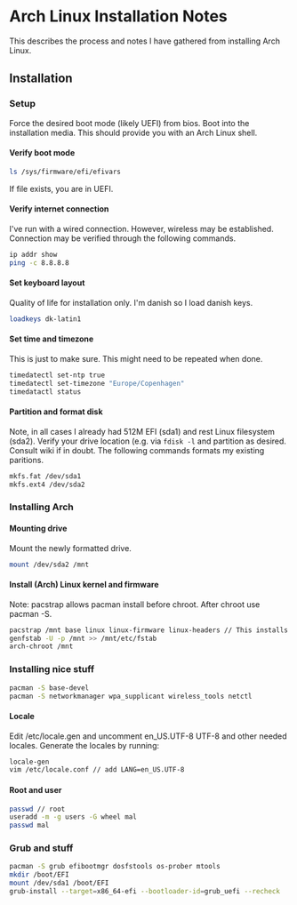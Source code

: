 # Arch Linux Installation Notes
This describes the process and notes I have gathered from installing Arch Linux.

## Installation
### Setup
Force the desired boot mode (likely UEFI) from bios.
Boot into the installation media.
This should provide you with an Arch Linux shell.

#### Verify boot mode
```bash
ls /sys/firmware/efi/efivars
```
If file exists, you are in UEFI.

#### Verify internet connection
I've run with a wired connection. However, wireless may be established.
Connection may be verified through the following commands.
```bash
ip addr show
ping -c 8.8.8.8
```

#### Set keyboard layout
Quality of life for installation only. I'm danish so I load danish keys.
```bash
loadkeys dk-latin1
```

#### Set time and timezone
This is just to make sure. This might need to be repeated when done.
```bash
timedatectl set-ntp true
timedatectl set-timezone "Europe/Copenhagen"
timedatactl status
```

#### Partition and format disk
Note, in all cases I already had 512M EFI (sda1) and rest Linux filesystem (sda2).
Verify your drive location (e.g. via ```fdisk -l``` and partition as desired. Consult wiki if in doubt.
The following commands formats my existing paritions.
```bash
mkfs.fat /dev/sda1
mkfs.ext4 /dev/sda2
```

### Installing Arch

#### Mounting drive
Mount the newly formatted drive.
```bash
mount /dev/sda2 /mnt
```

#### Install (Arch) Linux kernel and firmware
Note: pacstrap allows pacman install before chroot. After chroot use pacman -S.
```bash
pacstrap /mnt base linux linux-firmware linux-headers // This installs headers | ALTERNATIVE: install linux-lts-xxxx
genfstab -U -p /mnt >> /mnt/etc/fstab
arch-chroot /mnt
```


### Installing nice stuff
```bash
pacman -S base-devel
pacman -S networkmanager wpa_supplicant wireless_tools netctl
```

#### Locale
Edit /etc/locale.gen and uncomment en_US.UTF-8 UTF-8 and other needed locales. Generate the locales by running: 
```bash
locale-gen
vim /etc/locale.conf // add LANG=en_US.UTF-8
```

#### Root and user
```bash
passwd // root
useradd -m -g users -G wheel mal
passwd mal
```

### Grub and stuff
```bash
pacman -S grub efibootmgr dosfstools os-prober mtools
mkdir /boot/EFI
mount /dev/sda1 /boot/EFI
grub-install --target=x86_64-efi --bootloader-id=grub_uefi --recheck
```

